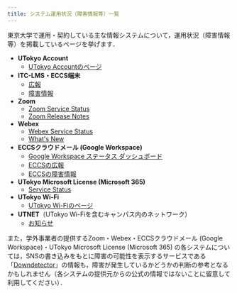 ```yaml
---
title: システム運用状況（障害情報等）一覧
---
```


東京大学で運用・契約している主な情報システムについて，運用状況（障害情報等）を掲載しているページを挙げます．

- **UTokyo Account**
    - [UTokyo Accountのページ](/utokyo_account/)
- **ITC-LMS・ECCS端末**
    - [広報](https://www.ecc.u-tokyo.ac.jp/announcement/daily.html)
    - [障害情報](https://www.ecc.u-tokyo.ac.jp/announcement/trouble.html)
- **Zoom**
    - [Zoom Service Status](https://status.zoom.us/)
    - [Zoom Release Notes](https://support.zoom.us/hc/en-us/sections/201214205-Release-Notes)
- **Webex**
    - [Webex Service Status](https://status.webex.com/service/status?lang=en_US)
    - [What's New](https://help.webex.com/en-us/xcwws1/What-s-New-for-the-Latest-Channel-of-Webex-Meetings)
- **ECCSクラウドメール (Google Workspace)**
    - [Google Workspace ステータス ダッシュボード](https://www.google.co.jp/appsstatus/dashboard/)
    - [ECCSの広報](https://www.ecc.u-tokyo.ac.jp/announcement/daily.html)
    - [ECCSの障害情報](https://www.ecc.u-tokyo.ac.jp/announcement/trouble.html)
- **UTokyo Microsoft License (Microsoft 365)**
    - [Service Status](https://portal.office.com/servicestatus)
- **UTokyo Wi-Fi**
    - [UTokyo Wi-Fiのページ](/utokyo_wifi/)
- **UTNET**（UTokyo Wi-Fiを含むキャンパス内のネットワーク）
    - [お知らせ](https://www.nc.u-tokyo.ac.jp/infoall)

また，学外事業者の提供するZoom・Webex・ECCSクラウドメール (Google Workspace)・UTokyo Microsoft License (Microsoft 365) の各システムについては，SNSの書き込みをもとに障害の可能性を表示するサービスである「[Downdetector](https://downdetector.jp/)」の情報も，障害が発生しているかどうかの判断の参考となるかもしれません（各システムの提供元からの公式の情報ではないことに留意して利用してください）．
